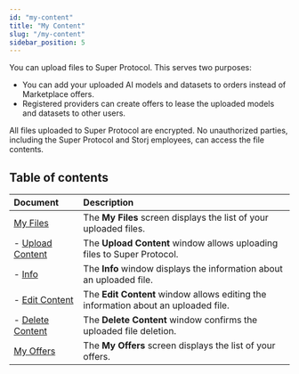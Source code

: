 ```yaml
---
id: "my-content"
title: "My Content"
slug: "/my-content"
sidebar_position: 5
---
```


You can upload files to Super Protocol. This serves two purposes:

- You can add your uploaded AI models and datasets to orders instead of Marketplace offers.
- Registered providers can create offers to lease the uploaded models and datasets to other users.

All files uploaded to Super Protocol are encrypted. No unauthorized parties, including the Super Protocol and Storj employees, can access the file contents.

## Table of contents

| **Document** | **Description** |
| :- | :- |
| [My Files](/ai-marketplace/my-content/my-files) | The **My Files** screen displays the list of your uploaded files. |
| - [Upload Content](/ai-marketplace/my-content/my-files/upload-content) | The **Upload Content** window allows uploading files to Super Protocol. |
| - [Info](/ai-marketplace/my-content/my-files/info) | The **Info** window displays the information about an uploaded file. |
| - [Edit Content](/ai-marketplace/my-content/my-files/upload-content) | The **Edit Content** window allows editing the information about an uploaded file. |
| - [Delete Content](/ai-marketplace/my-content/my-files/delete-content) | The **Delete Content** window confirms the uploaded file deletion. |
| [My Offers](/ai-marketplace/my-content/my-offers) | The **My Offers** screen displays the list of your offers. |